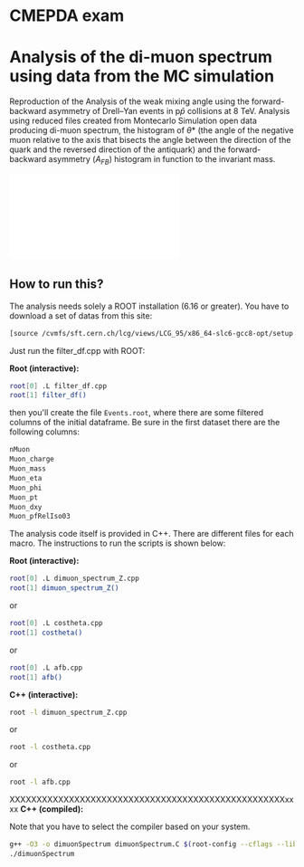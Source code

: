 # CMEPDA exam

# Analysis of the di-muon spectrum using data from the MC simulation

Reproduction of the Analysis of the weak mixing angle using the forward-backward asymmetry of Drell–Yan events in p$\bar{p}$ collisions at 8 TeV.
Analysis using reduced files created from Montecarlo Simulation open data producing di-muon spectrum, the histogram of $\theta$* (the angle of the negative muon relative to the axis that bisects the angle between the direction of the quark and the reversed direction of the antiquark) and the forward-
backward asymmetry ($A_{FB}$) histogram in function to the invariant mass.

![](/images/dimuonspectrumZ/dimuonSpectrum_Z1.pdf)

## How to run this?

The analysis needs solely a ROOT installation (6.16 or greater). You have to download a set of datas from this site:

```bash
[source /cvmfs/sft.cern.ch/lcg/views/LCG_95/x86_64-slc6-gcc8-opt/setup.sh](https://eospublichttp01.cern.ch/eos/opendata/cms/derived-data/NanoAODRun1/01-Jul-22/MonteCarlo11_Summer11LegDR_DYJetsToLL_M-50_7TeV-madgraph-pythia6-tauola)
```

Just run the filter_df.cpp with ROOT:

**Root (interactive):**

```bash
root[0] .L filter_df.cpp
root[1] filter_df()
```
then you'll create the file `Events.root`, where there are some filtered columns of the initial dataframe. Be sure in the first dataset there are the following columns:

```bash
nMuon
Muon_charge
Muon_mass
Muon_eta
Muon_phi
Muon_pt
Muon_dxy
Muon_pfRelIso03
```

The analysis code itself is provided in C++. There are different files for each macro. The instructions to run the scripts is shown below:

**Root (interactive):**

```bash
root[0] .L dimuon_spectrum_Z.cpp
root[1] dimuon_spectrum_Z()
```
or 

```bash
root[0] .L costheta.cpp
root[1] costheta()
```
or

```bash
root[0] .L afb.cpp
root[1] afb()
```

**C++ (interactive):**

```bash
root -l dimuon_spectrum_Z.cpp
```
or

```bash
root -l costheta.cpp
```
or
```bash
root -l afb.cpp
```

XXXXXXXXXXXXXXXXXXXXXXXXXXXXXXXXXXXXXXXXXXXXXXXXXXXxxxx
**C++ (compiled):**

Note that you have to select the compiler based on your system.

```bash
g++ -O3 -o dimuonSpectrum dimuonSpectrum.C $(root-config --cflags --libs)
./dimuonSpectrum
```
